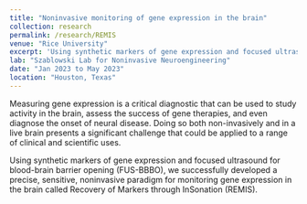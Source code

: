 ```yaml
---
title: "Noninvasive monitoring of gene expression in the brain"
collection: research
permalink: /research/REMIS
venue: "Rice University"
excerpt: 'Using synthetic markers of gene expression and focused ultrasound for blood-brain barrier opening (FUS-BBBO), we successfully developed a precise, sensitive, noninvasive paradigm for monitoring gene expression in the brain called Recovery of Markers through InSonation (REMIS).'
lab: "Szablowski Lab for Noninvasive Neuroengineering"
date: "Jan 2023 to May 2023"
location: "Houston, Texas"
---
```


Measuring gene expression is a critical diagnostic that can be used to study activity in the brain, assess the success of gene therapies, and even diagnose the onset of neural disease. Doing so both non-invasively and in a live brain presents a significant challenge that could be applied to a range of clinical and scientific uses.

Using synthetic markers of gene expression and focused ultrasound for blood-brain barrier opening (FUS-BBBO), we successfully developed a precise, sensitive, noninvasive paradigm for monitoring gene expression in the brain called Recovery of Markers through InSonation (REMIS).
